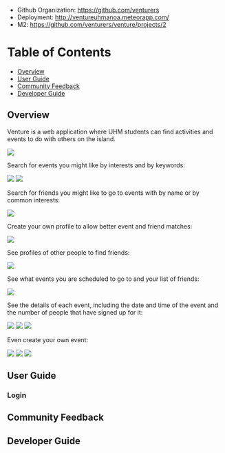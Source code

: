 * Github Organization: <https://github.com/venturers>
* Deployment: <http://ventureuhmanoa.meteorapp.com/>
* M2: <https://github.com/venturers/venture/projects/2>

# Table of Contents

* [Overview](#overview)
* [User Guide](#user-guide)
* [Community Feedback](#community-feedback)
* [Developer Guide](#developer-guide)

## Overview

Venture is a web application where UHM students can find activities and events to do with others on the island.

![](images/homepage-new-2.png)

Search for events you might like by interests and by keywords:

![](images/find_events.png)
![](images/searchpage2.PNG)

Search for friends you might like to go to events with by name or by common interests:

![](images/find_friends.png)

Create your own profile to allow better event and friend matches:

![](images/create_profile.png)

See profiles of other people to find friends:

![](images/public_profile.png)

See what events you are scheduled to go to and your list of friends:

![](images/dashboard-1.PNG)

See the details of each event, including the date and time of the event and the number of people that have signed up for it:

![](images/event-details.PNG)
![](images/event-details-1.PNG)
![](images/event-details-2.PNG)

Even create your own event:

![](images/create-event-new.PNG)
![](images/create-event-new-1.PNG)
![](images/create-event-new-2.PNG)

## User Guide

### Login

## Community Feedback

## Developer Guide
